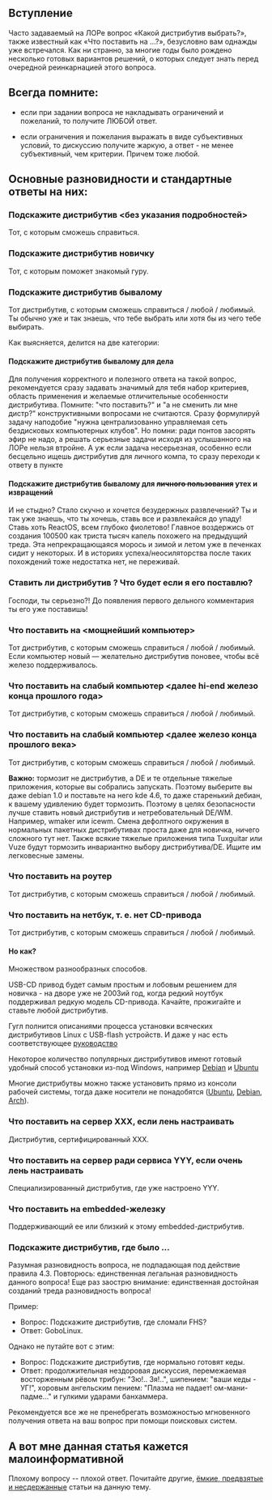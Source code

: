 ## Вступление

Часто задаваемый на ЛОРе вопрос «Какой дистрибутив выбрать?», также
известный как «Что поставить на …?», безусловно вам однажды уже
встречался. Как ни странно, за многие годы было рождено несколько
готовых вариантов решений, о которых следует знать перед очередной
реинкарнацией этого вопроса.

## Всегда помните:

  - если при задании вопроса не накладывать ограничений и пожеланий, то
    получите ЛЮБОЙ ответ.


  - если ограничения и пожелания выражать в виде субъективных условий,
    то дискуссию получите жаркую, а ответ - не менее субъективный, чем
    критерии. Причем тоже любой.

## Основные разновидности и стандартные ответы на них:

### Подскажите дистрибутив <без указания подробностей>

Тот, с которым сможешь справиться.

### Подскажите дистрибутив новичку

Тот, с которым поможет знакомый гуру.

### Подскажите дистрибутив бывалому

Тот дистрибутив, с которым сможешь справиться / любой / любимый. Ты
обычно уже и так знаешь, что тебе выбрать или хотя бы из чего тебе
выбирать.

Как выясняется, делится на две категории:

#### Подскажите дистрибутив бывалому для дела

Для получения корректного и полезного ответа на такой вопрос,
рекомендуется сразу задавать значимый для тебя набор
критериев, область применения и желаемые отличительные
особенности дистрибутива. Помните: "что поставить?" и "а не
сменить ли мне дистр?" конструктивными вопросами не считаются. Сразу
формулируй задачу наподобие "нужна централизованно управляемая сеть
бездисковых компьютерных клубов". Но помни: ради понтов засорять
эфир не надо, а решать серьезные задачи исходя из услышанного на ЛОРе
нельзя втройне. А уж если задача несерьезная, особенно если бесцельно
ищешь дистрибутив для личного компа, то сразу переходи к ответу в
пункте

#### Подскажите дистрибутив бывалому для <s>личного пользования</s> утех и извращений

И не стыдно? Стало скучно и хочется безудержных развлечений? Ты и так
уже знаешь, что ты хочешь, ставь все и развлекайся до упаду\! Ставь
хоть ReactOS, всем глубоко фиолетово\! Главное воздержись от создания
100500 как триста тысяч капель похожего на предыдущий треда. Эта
непрекращающаяся морось и зимой и летом уже в печенках сидит у
некоторых. И в историях успеха/неосиляторства после таких похождений
тоже недостатка нет, не переживай.

### Ставить ли дистрибутив <ABC>? Что будет если я его поставлю?

Господи, ты серьезно?\! До появления первого дельного комментария ты его
уже поставишь\!

### Что поставить на <мощнейший компьютер>

Тот дистрибутив, с которым сможешь справиться / любой / любимый. Если
компьютер новый — желательно дистрибутив поновее, чтобы всё железо
поддерживалось.

### Что поставить на слабый компьютер <далее hi-end железо конца прошлого года>

Тот дистрибутив, с которым сможешь справиться / любой / любимый.

### Что поставить на слабый компьютер <далее железо конца прошлого века>

Тот дистрибутив, с которым сможешь справиться / любой / любимый.

**Важно:** тормозит не дистрибутив, а DE и те отдельные тяжелые
приложения, которые вы собрались запускать. Поэтому выберите вы
даже debian 1.0 и поставьте на него kde 4.6, то даже старенький дебиан,
к вашему удивлению будет тормозить. Поэтому в целях безопасности лучше
ставить новый дистрибутив и нетребовательный DE/WM. Например, wmaker
или icewm. Смена дефолтного окружения в нормальных пакетных
дистрибутивах проста даже для новичка, ничего сложного тут
нет. Также всякие тяжелые приложения типа Tuxguitar или Vuze будут
тормозить инвариантно выбору дистрибутива/DE. Ищите им легковесные
замены.

### Что поставить на роутер

Тот дистрибутив, с которым сможешь справиться / любой / любимый.

### Что поставить на нетбук, т. е. нет CD-привода

Тот дистрибутив, с которым сможешь справиться / любой / любимый.

#### Но как?

Множеством разнообразных способов.

USB-CD привод будет самым простым и лобовым решением для новичка - на
дворе уже не 2003ий год, когда редкий ноутбук поддерживал редкую
модель CD-привода. Качайте, прожигайте и ставьте любой дистрибутив.

Гугл полнится описаниями процесса установки всяческих дистрибутивов
Linux с USB-flash устройств. И даже у нас есть соответствующее
[руководство](http://www.linux.org.ru/wiki/en/Установка_без_CD)

Некоторое количество популярных дистрибутивов имеют готовый удобный
способ установки из-под Windows, например
[Debian](http://www.goodbye-windows.com) и
[Ubuntu](https://wiki.ubuntu.com/WubiGuide)

Многие дистрибутвы можно также установить прямо из консоли рабочей
системы, тогда даже носители не понадобятся
([Ubuntu](Установка_Ubuntu_через_другой_GNU_Linux_\(debootstrap\)),
[Debian](Установка_Debian_через_другой_GNU_Linux_\(debootstrap\)),
[Arch](https://wiki.archlinux.org/index.php/Install_from_Existing_Linux)).

### Что поставить на сервер XXX, если лень настраивать

Дистрибутив, сертифицированный ХХХ.

### Что поставить на сервер ради сервиса YYY, если очень лень настраивать

Специализированный дистрибутив, где уже настроено YYY.

### Что поставить на embedded-железку

Поддерживающий ее или близкий к этому embedded-дистрибутив.

### Подскажите дистрибутив, где было ...

Разумная разновидность вопроса, не подпадающая под действие правила 4.3.
Повторюсь: единственная легальная разновидность данного вопроса\! Еще
раз заострю внимание: единственная достойная созданий треда
разновидность вопроса\!

Пример:

  - Вопрос: Подскажите дистрибутив, где сломали FHS?
  - Ответ: GoboLinux.

Однако не путайте вот с этим:

  - Вопрос: Подскажите дистрибутив, где нормально готовят кеды.
  - Ответ: продолжительная нездоровая дискуссия, перемежаемая
    восторженным рёвом трибун: "Зю\!.. Зя\!..", шипением:
    "ваши кеды - УГ\!", хоровым ангельским пением: "Плазма не
    падает\! ом-мани-падме..." и гулкими ударами банхаммера.

Рекомендуется все же не пренебрегать возможностью мгновенного получения
ответа на ваш вопрос при помощи поисковых систем.

## А вот мне данная статья кажется малоинформативной

Плохому вопросу -- плохой ответ. Почитайте другие, [ёмкие, предвзятые и
несдержанные](http://choosing-linux-distro.for-idiots.tk) статьи на
данную тему.

